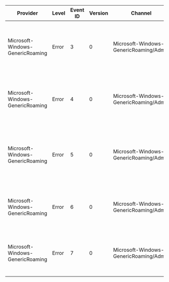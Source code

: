 Provider                          |  Level  |  Event ID  |  Version  |  Channel                                 |  Task                |  Opcode  |  Keyword  |  Message
----------------------------------|---------|------------|-----------|------------------------------------------|----------------------|----------|-----------|-----------------------------------------------------------------------------------------------------------------
Microsoft-Windows-GenericRoaming  |  Error  |  3         |  0        |  Microsoft-Windows-GenericRoaming/Admin  |  SettingHandlerTask  |          |           |  There was an error while applying setting unit {UnitId} for roaming collection {CollectionId}. {HResultFailure}
Microsoft-Windows-GenericRoaming  |  Error  |  4         |  0        |  Microsoft-Windows-GenericRoaming/Admin  |  SettingHandlerTask  |          |           |  There was an error while getting setting unit {UnitId} for roaming collection {CollectionId}. {HResultFailure}
Microsoft-Windows-GenericRoaming  |  Error  |  5         |  0        |  Microsoft-Windows-GenericRoaming/Admin  |  SettingHandlerTask  |          |           |  There was an error while removing setting unit {UnitId} for roaming collection {CollectionId}. {HResultFailure}
Microsoft-Windows-GenericRoaming  |  Error  |  6         |  0        |  Microsoft-Windows-GenericRoaming/Admin  |  SettingHandlerTask  |          |           |  There was an error while getting settings unit for roaming collection {CollectionId}. {HResultFailure}
Microsoft-Windows-GenericRoaming  |  Error  |  7         |  0        |  Microsoft-Windows-GenericRoaming/Admin  |  TriggerSyncTask     |          |           |  There was an error while scheduling a retry sync task for user {Username}. {HResultFailure}
